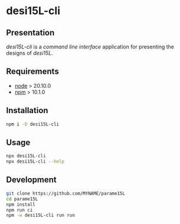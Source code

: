 desi15L-cli
===========


Presentation
------------

*desi15L-cli* is a *command line interface* application for presenting the designs of *desi15L*.


Requirements
------------

- [node](https://nodejs.org) > 20.10.0
- [npm](https://docs.npmjs.com/cli) > 10.1.0


Installation
------------

```bash
npm i -D desi15L-cli
```


Usage
-----

```bash
npx desi15L-cli
npx desi15L-cli --help
```


Development
-----------

```bash
git clone https://github.com/MYNAME/parame15L
cd parame15L
npm install
npm run ci
npm -w desi15L-cli run run
```

